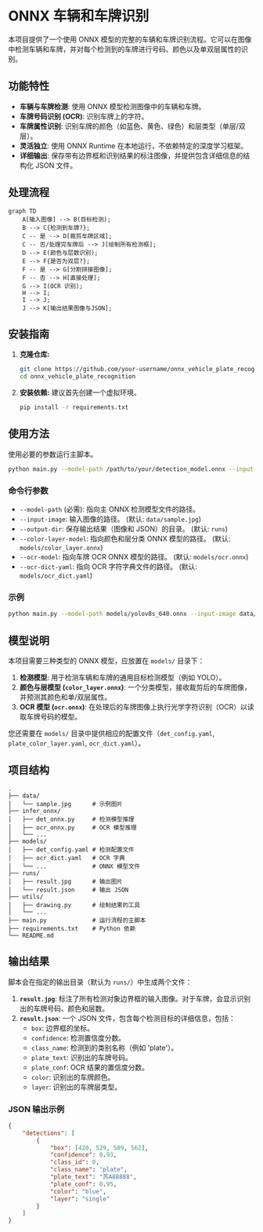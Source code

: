 # ONNX 车辆和车牌识别

本项目提供了一个使用 ONNX 模型的完整的车辆和车牌识别流程。它可以在图像中检测车辆和车牌，并对每个检测到的车牌进行号码、颜色以及单双层属性的识别。

## 功能特性

- **车辆与车牌检测**: 使用 ONNX 模型检测图像中的车辆和车牌。
- **车牌号码识别 (OCR)**: 识别车牌上的字符。
- **车牌属性识别**: 识别车牌的颜色（如蓝色、黄色、绿色）和层类型（单层/双层）。
- **灵活独立**: 使用 ONNX Runtime 在本地运行，不依赖特定的深度学习框架。
- **详细输出**: 保存带有边界框和识别结果的标注图像，并提供包含详细信息的结构化 JSON 文件。

## 处理流程

```mermaid
graph TD
    A[输入图像] --> B(目标检测);
    B --> C{检测到车牌?};
    C -- 是 --> D[裁剪车牌区域];
    C -- 否/处理完车牌后 --> J[绘制所有检测框];
    D --> E(颜色与层数识别);
    E --> F{是否为双层?};
    F -- 是 --> G[分割拼接图像];
    F -- 否 --> H[直接处理];
    G --> I(OCR 识别);
    H --> I;
    I --> J;
    J --> K[输出结果图像与JSON];
```

## 安装指南

1.  **克隆仓库:**
    ```bash
    git clone https://github.com/your-username/onnx_vehicle_plate_recognition.git
    cd onnx_vehicle_plate_recognition
    ```

2.  **安装依赖:**
    建议首先创建一个虚拟环境。
    ```bash
    pip install -r requirements.txt
    ```

## 使用方法

使用必要的参数运行主脚本。

```bash
python main.py --model-path /path/to/your/detection_model.onnx --input-image /path/to/your/image.jpg
```

### 命令行参数

-   `--model-path` (必需): 指向主 ONNX 检测模型文件的路径。
-   `--input-image`: 输入图像的路径。 (默认: `data/sample.jpg`)
-   `--output-dir`: 保存输出结果（图像和 JSON）的目录。 (默认: `runs`)
-   `--color-layer-model`: 指向颜色和层分类 ONNX 模型的路径。 (默认: `models/color_layer.onnx`)
-   `--ocr-model`: 指向车牌 OCR ONNX 模型的路径。 (默认: `models/ocr.onnx`)
-   `--ocr-dict-yaml`: 指向 OCR 字符字典文件的路径。 (默认: `models/ocr_dict.yaml`)

### 示例

```bash
python main.py --model-path models/yolov8s_640.onnx --input-image data/sample.jpg
```

## 模型说明

本项目需要三种类型的 ONNX 模型，应放置在 `models/` 目录下：

1.  **检测模型**: 用于检测车辆和车牌的通用目标检测模型（例如 YOLO）。
2.  **颜色与层模型 (`color_layer.onnx`)**: 一个分类模型，接收裁剪后的车牌图像，并预测其颜色和单/双层属性。
3.  **OCR 模型 (`ocr.onnx`)**: 在处理后的车牌图像上执行光学字符识别（OCR）以读取车牌号码的模型。

您还需要在 `models/` 目录中提供相应的配置文件（`det_config.yaml`, `plate_color_layer.yaml`, `ocr_dict.yaml`）。

## 项目结构

```
.
├── data/
│   └── sample.jpg      # 示例图片
├── infer_onnx/
│   ├── det_onnx.py     # 检测模型推理
│   ├── ocr_onnx.py     # OCR 模型推理
│   └── ...
├── models/
│   ├── det_config.yaml # 检测配置文件
│   ├── ocr_dict.yaml   # OCR 字典
│   └── ...             # ONNX 模型文件
├── runs/
│   ├── result.jpg      # 输出图片
│   └── result.json     # 输出 JSON
├── utils/
│   ├── drawing.py      # 绘制结果的工具
│   └── ...
├── main.py             # 运行流程的主脚本
├── requirements.txt    # Python 依赖
└── README.md
```

## 输出结果

脚本会在指定的输出目录（默认为 `runs/`）中生成两个文件：

1.  **`result.jpg`**: 标注了所有检测对象边界框的输入图像。对于车牌，会显示识别出的车牌号码、颜色和层数。
2.  **`result.json`**: 一个 JSON 文件，包含每个检测目标的详细信息，包括：
    -   `box`: 边界框的坐标。
    -   `confidence`: 检测置信度分数。
    -   `class_name`: 检测到的类别名称（例如 'plate'）。
    -   `plate_text`: 识别出的车牌号码。
    -   `plate_conf`: OCR 结果的置信度分数。
    -   `color`: 识别出的车牌颜色。
    -   `layer`: 识别出的车牌层类型。

### JSON 输出示例

```json
{
    "detections": [
        {
            "box": [420, 529, 509, 562],
            "confidence": 0.93,
            "class_id": 0,
            "class_name": "plate",
            "plate_text": "苏A88888",
            "plate_conf": 0.95,
            "color": "blue",
            "layer": "single"
        }
    ]
}